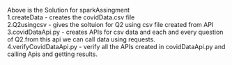 Above is the Solution for sparkAssingment
<br>
1.createData - creates the covidData.csv file
<br>
2.Q2usingcsv - gives the soltuion for Q2 using csv file created from API
<br>
3.covidDataApi.py - creates APIs for csv data and each and every question of Q2.from this api we can call data using requests.
<br>
4.verifyCovidDataApi.py - verify all the APIs created in covidDataApi.py and calling Apis and getting results.
